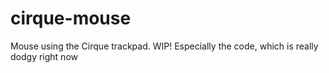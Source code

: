 # cirque-mouse
Mouse using the Cirque trackpad. WIP! Especially the code, which is really dodgy right now
